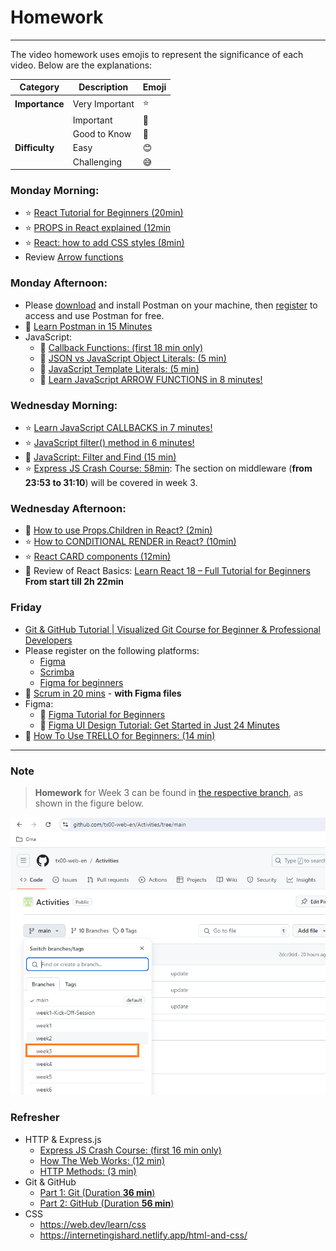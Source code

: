 # Homework
-----

The video homework uses emojis to represent the significance of each video. Below are the explanations:

| **Category**  | **Description**       | **Emoji** |
|---------------|-----------------------|-----------|
| **Importance**| Very Important        | :star:        |
|               | Important             | :bell:        |
|               | Good to Know          | :blue_book:        |
| **Difficulty**| Easy                  | :blush:        |
|               | Challenging           | :sweat_smile:        |

### Monday Morning:

- :star: [React Tutorial for Beginners (20min)](https://www.youtube.com/watch?v=hn80mWvP-9g)
- :star: [PROPS in React explained (12min](https://youtu.be/uvEAvxWvwOs?si=PBoBuzE1HTya-zmu)
- :star: [React: how to add CSS styles (8min)](https://youtu.be/r3SMd0YTSZs?si=9QExkyNxhe9FDRNu)
- Review [Arrow functions](https://youtu.be/fRRRkognpOs?si=8dmlvfquytBVCRNj) 

### Monday Afternoon: 

- Please [download](https://www.postman.com/downloads/) and install Postman on your machine, then [register](https://www.postman.com/) to access and use Postman for free.
- :bell: [Learn Postman in 15 Minutes]
- JavaScript:
  - :blue_book: [Callback Functions: (first 18 min only)]
  - :bell: [JSON vs JavaScript Object Literals: (5 min)]
  - :bell: [JavaScript Template Literals: (5 min)]
  - :bell: [Learn JavaScript ARROW FUNCTIONS in 8 minutes!](https://www.youtube.com/watch?v=fRRRkognpOs)
 
### Wednesday Morning:

- :star: [Learn JavaScript CALLBACKS in 7 minutes!](https://www.youtube.com/watch?v=i2SPq-nb3NQ)
- :star: [JavaScript filter() method in 6 minutes!](https://youtu.be/VvSEKHKFvpQ?si=zaVlb_PZKYOEquG2)
- :blue_book: [JavaScript: Filter and Find (15 min)](https://youtu.be/KeYxsev737s)
- :star: [Express JS Crash Course: 58min](https://youtu.be/L72fhGm1tfE): The section on middleware (**from 23:53 to 31:10**) will be covered in week 3.

### Wednesday Afternoon:

- :bell: [How to use Props.Children in React? (2min)](https://www.youtube.com/watch?v=JpM9hiQTlAk)
- :star: [How to CONDITIONAL RENDER in React? (10min)](https://youtu.be/XvURBpFxdGw)
- :star: [React CARD components (12min)](https://youtu.be/yYiwxYqQ9vg?si=sq50RKwzhf75eZ6f)
- :blue_book: Review of React Basics: [Learn React 18 – Full Tutorial for Beginners] **From start till 2h 22min**

### Friday

- [Git & GitHub Tutorial | Visualized Git Course for Beginner & Professional Developers](https://www.youtube.com/watch?v=S7XpTAnSDL4)
- Please register on the following platforms:
  - [Figma]
  - [Scrimba]
  - [Figma for beginners](https://www.youtube.com/playlist?list=PLKId0A0XCIbUYx3c_NYn13W9Z_kkIiA2m)
- :blue_book: [Scrum in 20 mins] - **with Figma files**
- Figma:
  - :blue_book: [Figma Tutorial for Beginners](https://www.youtube.com/watch?v=ezldKx-jPag)
  - :blue_book: [Figma UI Design Tutorial: Get Started in Just 24 Minutes]
- :blue_book: [How To Use TRELLO for Beginners: (14 min)]

<!-- 
JavaScript tutorial for beginners 🌐 
https://www.youtube.com/playlist?list=PLZPZq0r_RZOO1zkgO4bIdfuLpizCeHYKv
-->

----
### Note

> **Homework** for Week 3 can be found in [the respective branch](https://github.com/tx00-web-en/Learning-Material-And-Tasks/tree/week3), as shown in the figure below.

![](./img/branch3.png)


### Refresher

- HTTP & Express.js
  - [Express JS Crash Course: (first 16 min only)]
  - [How The Web Works: (12 min)]
  - [HTTP Methods: (3 min)] 
- Git & GitHub
  - [Part 1: Git (Duration **36 min**)](https://www.youtube.com/watch?v=hrTQipWp6co)
  - [Part 2: GitHub (Duration **56 min**)](https://www.youtube.com/watch?v=1ibmWyt8hfw)
- CSS
  - https://web.dev/learn/css
  - https://internetingishard.netlify.app/html-and-css/



<!-- Links -->
[Scrimba]:https://scrimba.com/
[Figma]:https://www.figma.com/
[GitHub]:https://github.com/
[Modern JavaScript Tutorial]:https://www.youtube.com/playlist?list=PL4cUxeGkcC9haFPT7J25Q9GRB_ZkFrQAc
[Modern JavaScript From The Beginning (12 Hours)]:https://youtu.be/BI1o2H9z9fo
[Git & GitHub Tutorial for Beginners]:https://www.youtube.com/playlist?list=PL4cUxeGkcC9goXbgTDQ0n_4TBzOO0ocPR
[Introduction to Scrum - 7 Minutes]:https://youtu.be/9TycLR0TqFA
[Scrum in 20 mins]:https://youtu.be/SWDhGSZNF9M
[Figma UI Design Tutorial: Get Started in Just 24 Minutes]:https://youtu.be/FTFaQWZBqQ8
[Callback Functions: (first 18 min only)]:https://youtu.be/QSqc6MMS6Fk
[How The Web Works: (12 min)]:https://youtu.be/hJHvdBlSxug
[HTTP Methods: (3 min)]:https://youtu.be/tkfVQK6UxDI
[JSON vs JavaScript Object Literals: (5 min)]:https://youtu.be/912_cPllMyg
[JavaScript Template Literals: (5 min)]:https://youtu.be/NgF9-pdTDGs
[Express JS Crash Course: (first 16 min only)]:https://youtu.be/L72fhGm1tfE
[How To Use TRELLO for Beginners: (14 min)]:https://youtu.be/6drUzoeHZkg
[How To Use Postman (8min)]:https://youtu.be/wmz1sGZp814
[Learn Postman in 15 Minutes]:https://www.youtube.com/watch?v=ypKHnRmPOUk
[Learn React 18 – Full Tutorial for Beginners]:https://youtu.be/Flbw5BX_AX0?si=Pch8zLMRoSJwQzTQ

